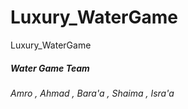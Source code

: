 # Luxury_WaterGame
Luxury_WaterGame


##### Water Game Team
###### Amro , Ahmad , Bara'a , Shaima , Isra'a
